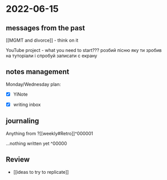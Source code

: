 # 2022-06-15
## messages from the past
[[MGMT and divorce]] - think on it

YouTube project - what you need to start???
розбий пісню яку ти зробив на туторіали і спробуй записати с екрану

## notes management

Monday/Wednesday plan:
 - [x] YiNote
 - [x] writing inbox


## journaling 

Anything from ?[[weekly#Retro]]^000001


...nothing written yet
^00000




## Review
- [[ideas to try to replicate]]